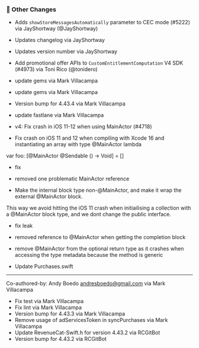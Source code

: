 ### 🔄 Other Changes
* Adds `showStoreMessagesAutomatically` parameter to CEC mode (#5222) via JayShortway (@JayShortway)
* Updates changelog via JayShortway
* Updates version number via JayShortway
* Add promotional offer APIs to `CustomEntitlementComputation` V4 SDK (#4973) via Toni Rico (@tonidero)
* update gems via Mark Villacampa
* update gems via Mark Villacampa
* Version bump for 4.43.4 via Mark Villacampa
* update fastlane via Mark Villacampa
* v4: Fix crash in iOS 11-12 when using MainActor (#4718)

* Fix crash on iOS 11 and 12 when compiling with Xcode 16 and instantiating an array with type @MainActor lambda

var foo: [@MainActor @Sendable () -> Void] = []

* fix

* removed one problematic MainActor reference

* Make the internal block type non-@MainActor, and make it wrap the external @MainActor block.

This way we avoid hitting the iOS 11 crash when initiailising a collection with a @MainActor block type, and we dont change the public interface.

* fix leak

* removed reference to @MainActor when getting the completion block

* remove @MainActor from the optional return type as it crashes when accessing the type metadata because the  method is generic

* Update Purchases.swift

---------

Co-authored-by: Andy Boedo <andresboedo@gmail.com> via Mark Villacampa
* Fix test via Mark Villacampa
* Fix lint via Mark Villacampa
* Version bump for 4.43.3 via Mark Villacampa
* Remove usage of adServicesToken in syncPurchases via Mark Villacampa
* Update RevenueCat-Swift.h for version 4.43.2 via RCGitBot
* Version bump for 4.43.2 via RCGitBot
